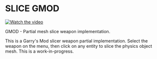 # SLICE GMOD
[![Watch the video](https://img.youtube.com/vi/5lE7eQ7ALM4/hqdefault.jpg)](https://www.youtube.com/watch?v=5lE7eQ7ALM4)<br>

GMOD - Partial mesh slice weapon implementation.

This is a Garry's Mod slicer weapon partial implementation. Select the weapon on the menu, then click on any entity to slice the physics object mesh. This is a work-in-progress.
